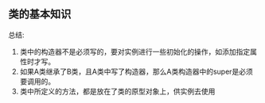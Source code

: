## 类的基本知识
总结:
1. 类中的构造器不是必须写的，要对实例进行一些初始化的操作，如添加指定属性时才写。
2. 如果A类继承了B类，且A类中写了构造器，那么A类构造器中的super是必须要调用的。
3. 类中所定义的方法，都是放在了类的原型对象上，供实例去使用
